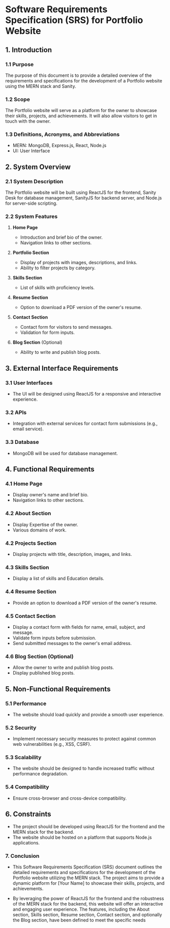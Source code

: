 # Software Requirements Specification (SRS) for Portfolio Website

## 1. Introduction

### 1.1 Purpose
The purpose of this document is to provide a detailed overview of the requirements and specifications for the development of a Portfolio website using the MERN stack and Sanity.

### 1.2 Scope
The Portfolio website will serve as a platform for the owner to showcase their skills, projects, and achievements. It will also allow visitors to get in touch with the owner.

### 1.3 Definitions, Acronyms, and Abbreviations
- MERN: MongoDB, Express.js, React, Node.js
- UI: User Interface

## 2. System Overview

### 2.1 System Description
The Portfolio website will be built using ReactJS for the frontend, Sanity Desk for database management, SanityJS for backend server, and Node.js for server-side scripting.

### 2.2 System Features
1. **Home Page**
   - Introduction and brief bio of the owner.
   - Navigation links to other sections.

2. **Portfolio Section**
   - Display of projects with images, descriptions, and links.
   - Ability to filter projects by category.

3. **Skills Section**
   - List of skills with proficiency levels.

4. **Resume Section**
   - Option to download a PDF version of the owner's resume.

5. **Contact Section**
   - Contact form for visitors to send messages.
   - Validation for form inputs.

6. **Blog Section** (Optional)
   - Ability to write and publish blog posts.

## 3. External Interface Requirements

### 3.1 User Interfaces
- The UI will be designed using ReactJS for a responsive and interactive experience.

### 3.2 APIs
- Integration with external services for contact form submissions (e.g., email service).

### 3.3 Database
- MongoDB will be used for database management.

## 4. Functional Requirements

### 4.1 Home Page
- Display owner's name and brief bio.
- Navigation links to other sections.

### 4.2 About Section
- Display Expertise of the owner.
- Various domains of work.

### 4.2 Projects Section
- Display projects with title, description, images, and links.

### 4.3 Skills Section
- Display a list of skills and Education details.

### 4.4 Resume Section
- Provide an option to download a PDF version of the owner's resume.

### 4.5 Contact Section
- Display a contact form with fields for name, email, subject, and message.
- Validate form inputs before submission.
- Send submitted messages to the owner's email address.

### 4.6 Blog Section (Optional)
- Allow the owner to write and publish blog posts.
- Display published blog posts.

## 5. Non-Functional Requirements

### 5.1 Performance
- The website should load quickly and provide a smooth user experience.

### 5.2 Security
- Implement necessary security measures to protect against common web vulnerabilities (e.g., XSS, CSRF).

### 5.3 Scalability
- The website should be designed to handle increased traffic without performance degradation.

### 5.4 Compatibility
- Ensure cross-browser and cross-device compatibility.

## 6. Constraints

- The project should be developed using ReactJS for the frontend and the MERN stack for the backend.
- The website should be hosted on a platform that supports Node.js applications.

### 7. Conclusion
- This Software Requirements Specification (SRS) document outlines the detailed requirements and specifications for the development of the Portfolio website utilizing the MERN stack. The project aims to provide a dynamic platform for [Your Name] to showcase their skills, projects, and achievements.

- By leveraging the power of ReactJS for the frontend and the robustness of the MERN stack for the backend, this website will offer an interactive and engaging user experience. The features, including the About section, Skills section, Resume section, Contact section, and optionally the Blog section, have been defined to meet the specific needs
